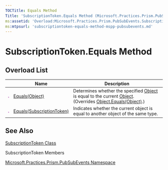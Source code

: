 ```yaml
---
TOCTitle: Equals Method
Title: 'SubscriptionToken.Equals Method (Microsoft.Practices.Prism.PubSubEvents)'
ms:assetid: 'Overload:Microsoft.Practices.Prism.PubSubEvents.SubscriptionToken.Equals'
ms:mtpsurl: 'subscriptiontoken-equals-method-mspp-pubsubevents.md'
---
```


# SubscriptionToken.Equals Method

## Overload List
<table>
<thead>
<tr class="header">
<th> </th>
<th>Name</th>
<th>Description</th>
</tr>
</thead>
<tbody>
<tr class="odd">
<td><img src="images/public-method.gif" title="Public method" /></td>
<td><a href="https://msdn.microsoft.com/en-us/library/dn736281(v=pandp.50">Equals(Object)</a></td>
<td><div class="summary">
Determines whether the specified <a href="http://msdn2.microsoft.com/en-us/library/e5kfa45b">Object</a> is equal to the current <a href="http://msdn2.microsoft.com/en-us/library/e5kfa45b">Object</a>.
</div>
(Overrides <a href="http://msdn2.microsoft.com/en-us/library/bsc2ak47">Object.Equals(Object)</a>.)</td>
</tr>
<tr class="even">
<td><img src="images/public-method.gif" title="Public method" /></td>
<td><a href="https://msdn.microsoft.com/en-us/library/dn683934(v=pandp.50)">Equals(SubscriptionToken)</a></td>
<td><div class="summary">
Indicates whether the current object is equal to another object of the same type.
</div></td>
</tr>
</tbody>
</table>

## See Also

[SubscriptionToken Class](https://msdn.microsoft.com/en-us/library/microsoft.practices.prism.pubsubevents.subscriptiontoken(v=pandp.50))

SubscriptionToken Members

[Microsoft.Practices.Prism.PubSubEvents Namespace](https://msdn.microsoft.com/en-us/library/microsoft.practices.prism.pubsubevents(v=pandp.50))